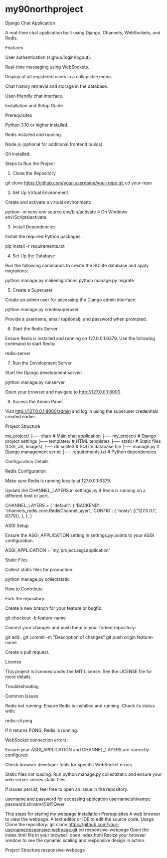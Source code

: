 # my90northproject
Django Chat Application

A real-time chat application built using Django, Channels, WebSockets, and Redis.

Features

User authentication (signup/login/logout).

Real-time messaging using WebSockets.

Display of all registered users in a collapsible menu.

Chat history retrieval and storage in the database.

User-friendly chat interface.

Installation and Setup Guide

Prerequisites

Python 3.10 or higher installed.

Redis installed and running.

Node.js (optional for additional frontend builds).

Git installed.

Steps to Run the Project

1. Clone the Repository

git clone https://github.com/your-username/your-repo.git
cd your-repo

2. Set Up Virtual Environment

Create and activate a virtual environment:

python -m venv env
source env/bin/activate  # On Windows: env\Scripts\activate

3. Install Dependencies

Install the required Python packages:

pip install -r requirements.txt

4. Set Up the Database

Run the following commands to create the SQLite database and apply migrations:

python manage.py makemigrations
python manage.py migrate

5. Create a Superuser

Create an admin user for accessing the Django admin interface:

python manage.py createsuperuser

Provide a username, email (optional), and password when prompted.

6. Start the Redis Server

Ensure Redis is installed and running on 127.0.0.1:6379. Use the following command to start Redis:

redis-server

7. Run the Development Server

Start the Django development server:

python manage.py runserver

Open your browser and navigate to http://127.0.0.1:8000.

8. Access the Admin Panel

Visit http://127.0.0.1:8000/admin and log in using the superuser credentials created earlier.

Project Structure

my_project/
├── chat/               # Main chat application
├── my_project/         # Django project settings
├── templates/          # HTML templates
├── static/             # Static files (CSS, JS, Images)
├── db.sqlite3          # SQLite database file
├── manage.py           # Django management script
├── requirements.txt    # Python dependencies

Configuration Details

Redis Configuration

Make sure Redis is running locally at 127.0.0.1:6379.

Update the CHANNEL_LAYERS in settings.py if Redis is running on a different host or port.

CHANNEL_LAYERS = {
    'default': {
        'BACKEND': 'channels_redis.core.RedisChannelLayer',
        'CONFIG': {
            'hosts': [('127.0.0.1', 6379)],
        },
    },
}

ASGI Setup

Ensure the ASGI_APPLICATION setting in settings.py points to your ASGI configuration:

ASGI_APPLICATION = 'my_project.asgi.application'

Static Files

Collect static files for production:

python manage.py collectstatic

How to Contribute

Fork the repository.

Create a new branch for your feature or bugfix:

git checkout -b feature-name

Commit your changes and push them to your forked repository:

git add .
git commit -m "Description of changes"
git push origin feature-name

Create a pull request.

License

This project is licensed under the MIT License. See the LICENSE file for more details.

Troubleshooting

Common Issues

Redis not running:
Ensure Redis is installed and running. Check its status with:

redis-cli ping

If it returns PONG, Redis is running.

WebSocket connection errors:

Ensure your ASGI_APPLICATION and CHANNEL_LAYERS are correctly configured.

Check browser developer tools for specific WebSocket errors.

Static files not loading:
Run python manage.py collectstatic and ensure your web server serves static files.

If issues persist, feel free to open an issue in the repository.

username and password for accessing appication 
username:shivampc
password:shivam456@Qwer

This steps for staring my webpage 
Installation
Prerequisites
A web browser to view the webpage.
A text editor or IDE to edit the source code.
Usage
Clone the repository:
git clone https://github.com/your-username/responsive-webpage.git
cd responsive-webpage
Open the index.html file in your browser:
open index.html
Resize your browser window to see the dynamic scaling and responsive design in action.

Project Structure
responsive-webpage






